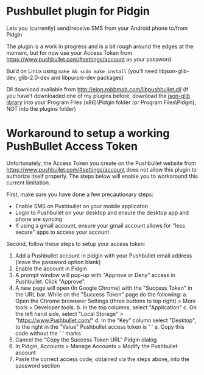 # Pushbullet plugin for Pidgin

Lets you (currently) send/receive SMS from your Android phone to/from Pidgin

The plugin is a work in progress and is a bit rough around the edges at the moment, but for now use your Access Token from https://www.pushbullet.com/#settings/account as your password

Build on Linux using ```make && sudo make install``` (you'll need libjson-glib-dev, glib-2.0-dev and libpurple-dev packages)

Dll download available from http://eion.robbmob.com/libpushbullet.dll (if you have't downloaded one of my plugins before, download the [json-glib library](https://github.com/EionRobb/pidgin-opensteamworks/raw/master/steam-mobile/libjson-glib-1.0.dll) into your Program Files (x86)\Pidgin folder (or Program Files\Pidgin), NOT into the plugins folder)

# Workaround to setup a working PushBullet Access Token

Unfortunately, the Access Token you create on the Pushbullet website from https://www.pushbullet.com/#settings/account does not allow this plugin to authorize itself properly. The steps below will enable you to workaround this current limitation.

First, make sure you have done a few precautionary steps:

* Enable SMS on Pushbullet on your mobile applicaton
* Login to Pushbullet on your desktop and ensure the desktop app and phone are syncing
* If using a gmail account, ensure your gmail account allows for "less secure" apps to access your account

Second, follow these steps to setup your access token:

 1. Add a Pushbullet account in pidgin with your Pushbullet email address (leave the password option blank)
 2. Enable the account in Pidgin
 3. A prompt window will pop-up with "Approve or Deny" access in Pushbullet. Click "Approve".
 4. A new page will open (In Google Chrome) with the "Success Token" in the URL bar. While on the "Success Token" page do the following:
    a. Open the Chrome browswer Settings (three buttons to top right) > More tools > Developer tools.
    b. In the top columns, select "Application"
    c. On the left hand side, select "Local Storage" > "https://www.Pushbullet.com/"
    d. In the "Key" column select "Desktop", to the right in the "Value" Pushbullet access token is ' '
    e. Copy this code without the ' ' marks
 5. Cancel the "Copy the Success Token URL" Pidgin dialog
 6. In Pidgin, Accounts > Manage Accounts > Modify the Pushbullet account
 7. Paste the correct access code, obtained via the steps above, into the password section

